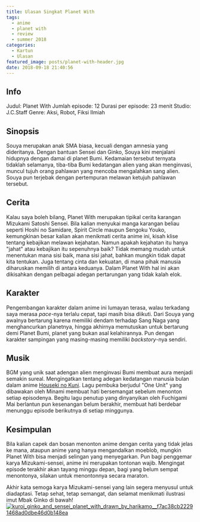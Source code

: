 ```yaml
---
title: Ulasan Singkat Planet With
tags:
  - anime
  - planet with
  - review
  - summer 2018
categories:
  - Kartun
  - Ulasan
featured_image: posts/planet-with-header.jpg
date: 2018-09-18 21:40:56
---
```


## Info

Judul: Planet With Jumlah episode: 12 Durasi per episode: 23 menit Studio: J.C.Staff Genre: Aksi, Robot, Fiksi Ilmiah

## Sinopsis

Souya merupakan anak SMA biasa, kecuali dengan amnesia yang dideritanya. Dengan bantuan Sensei dan Ginko, Souya kini menjalani hidupnya dengan damai di planet Bumi. Kedamaian tersebut ternyata tidaklah selamanya, tiba-tiba Bumi kedatangan alien yang akan menginvasi, muncul tujuh orang pahlawan yang mencoba mengalahkan sang alien. Souya pun terjebak dengan pertempuran melawan ketujuh pahlawan tersebut.

## Cerita

Kalau saya boleh bilang, Planet With merupakan tipikal cerita karangan Mizukami Satoshi Sensei. Bila kalian menyukai manga karangan beliau seperti Hoshi no Samidare, Spirit Circle maupun Sengoku Youko, kemungkinan besar kalian akan menikmati cerita anime ini, kisah klise tentang kebajikan melawan kejahatan. Namun apakah kejahatan itu hanya "jahat" atau kebajikan itu sepenuhnya baik? Tidak memang mudah untuk menentukan mana sisi baik, mana sisi jahat, bahkan mungkin tidak dapat kita tentukan. Juga tentang cinta dan kekuatan, di mana pihak manusia diharuskan memilih di antara keduanya. Dalam Planet With hal ini akan dikisahkan dengan pelbagai adegan pertarungan yang tidak kalah elok.

## Karakter

Pengembangan karakter dalam anime ini lumayan terasa, walau terkadang saya merasa _pace_-nya terlalu cepat, tapi masih bisa diikuti. Dari Souya yang awalnya bertarung karena memiliki dendam terhadap Sang Naga yang menghancurkan planetnya, hingga akhirnya memutuskan untuk bertarung demi Planet Bumi, planet yang bukan asal kelahirannya. Pun dengan karakter sampingan yang masing-masing memiliki _backstory_-nya sendiri.

## Musik

BGM yang unik saat adengan alien menginvasi Bumi membuat aura menjadi semakin sureal. Mengingatkan tentang adegan kedatangan manusia bulan dalam anime [Houseki no Kuni](/stories/2017/12/30/ulasan-singkat-houseki-no-kuni/). Lagu pembuka berjudul "One Unit" yang dibawakan oleh Minami membuat hati bersemangat sebelum menonton setiap episodenya. Begitu lagu penutup yang dinyanyikan oleh Fuchigami Mai berlantun pun kesenangan belum berakhir, membuat hati berdebar menunggu episode berikutnya di setiap minggunya.

## Kesimpulan

Bila kalian capek dan bosan menonton anime dengan cerita yang tidak jelas ke mana, ataupun anime yang hanya mengandalkan moeblob, mungkin Planet With bisa menjadi selingan yang menyegarkan. Pun bagi penggemar karya Mizukami-sensei, anime ini merupakan tontonan wajib. Mengingat episode terakhir akan tayang minggu depan, bagi yang belum sempat menontonya, silakan untuk menontonnya secara maraton.

Akhir kata semoga karya Mizukami-sensei yang lain segera menyusul untuk diadaptasi. Tetap sehat, tetap semangat, dan selamat menikmati ilustrasi imut Mbak Ginko di bawah!
[![kuroi_ginko_and_sensei_planet_with_drawn_by_harikamo__f7ac38cb22291468ad0dbe46d0b148ea](/images/posts/kuroi_ginko_and_sensei_planet_with_drawn_by_harikamo__f7ac38cb22291468ad0dbe46d0b148ea.jpg)](https://danbooru.donmai.us/posts/3215120)